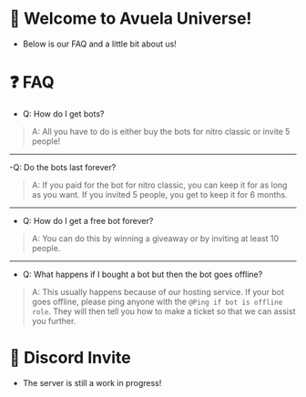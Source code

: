 # 👋 Welcome to Avuela Universe!
- Below is our FAQ and a little bit about us!

# ❓ FAQ

- Q: How do I get bots?
> A: All you have to do is either buy the bots for nitro classic or invite 5 people!
___
-Q: Do the bots last forever?
> A: If you paid for the bot for nitro classic, you can keep it for as long as you want. If you invited 5 people, you get to keep it for 6 months.
___
- Q: How do I get a free bot forever?
> A: You can do this by winning a giveaway or by inviting at least 10 people.
___
- Q: What happens if I bought a bot but then the bot goes offline?
> A: This usually happens because of our hosting service. If your bot goes offline, please ping anyone with the ``@Ping if bot is offline role``. They will then tell you how to make a ticket so that we can assist you further.


# 🏡 Discord Invite
- The server is still a work in progress!
